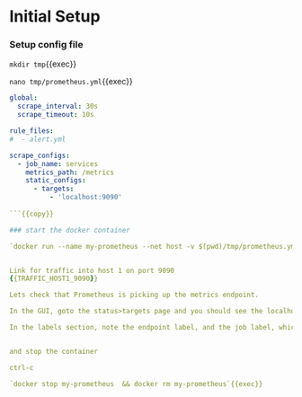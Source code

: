 
# Initial Setup



### Setup config file

`mkdir tmp`{{exec}}     

`nano tmp/prometheus.yml`{{exec}}   


```yaml
global:
  scrape_interval: 30s
  scrape_timeout: 10s

rule_files:
#  - alert.yml

scrape_configs:
  - job_name: services
    metrics_path: /metrics
    static_configs:
      - targets:
          - 'localhost:9090'
            
```{{copy}}

### start the docker container

`docker run --name my-prometheus --net host -v $(pwd)/tmp/prometheus.yml:/etc/prometheus/prometheus.yml -p 9090:9090 prom/prometheus`{{exec}}


Link for traffic into host 1 on port 9090  
{{TRAFFIC_HOST1_9090}}

Lets check that Prometheus is picking up the metrics endpoint.

In the GUI, goto the status>targets page and you should see the localhost:9090 (Prometheus metrics) endpoint up. You may have to wait/refresh a minute.

In the labels section, note the endpoint label, and the job label, which is the job_name in the prometheus config yml


and stop the container

ctrl-c

`docker stop my-prometheus  && docker rm my-prometheus`{{exec}}
